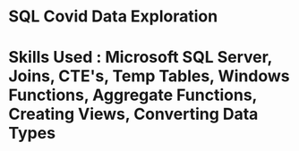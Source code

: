 # SQL Covid Data Exploration
# Skills Used : Microsoft SQL Server, Joins, CTE's, Temp Tables, Windows Functions, Aggregate Functions, Creating Views, Converting Data Types
